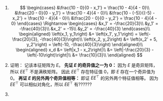 1. $$
   \begin{cases}
    &\frac{10 - 0}{0 - x_1'} = \frac{10 - 4}{4 - 0}\\
    &\frac{20 - 0}{0 - y_1'} = \frac{10 - 4}{4 - 0}\\
    &\frac{10 - (-5)}{(-5) - x_2'} = \frac{10 - 4}{4 - 0}\\
    &\frac{20 - 0}{0 - y_2'} = \frac{10 - 4}{4 - 0}
   \end{cases} \Rightarrow
   \begin{cases}
    &x_1' = -\frac{20}{3}\\
    &y_1' = -\frac{40}{3}\\
    &x_2' = -15\\
    &y_2' = -\frac{40}{3}
   \end{cases}\\
   \begin{aligned}
    \left(x_1, y_1\right) &= \left(x_1', y_1'\right) = \left(-\frac{20}{3}, -\frac{40}{3}\right)\\
   \left(x_2, y_2\right) &= \left(x_2' + 5, y_2'\right) = \left(-10, -\frac{40}{3}\right)
   \end{aligned}\\
   \begin{aligned}
    x_d &= \left|x_1 - x_2\right|\\
    &= \left|-\frac{20}{3} - \left(-10\right)\right|\\
    &= \frac{10}{3}\\
   \end{aligned}
   $$   
   
2. 证明：
   记该本征矩阵为 $E$。
   **先证 $E$ 的奇异值之一为 $0$：**
   因为 $E$ 是奇异矩阵，所以 $EE^\top$ 不是满秩矩阵。
   因此 $EE^\top$ 存在特征值 $0$，即 $E$ 存在一个奇异值为 $0$。
   **再证 $E$ 的另外两个奇异值相等：**
   即证 $EE^\top$ 的另外两个特征值相等。
   因为 $EE^\top$ 可以相似对角化，所以 $EE^\top$ 有??????

3. 